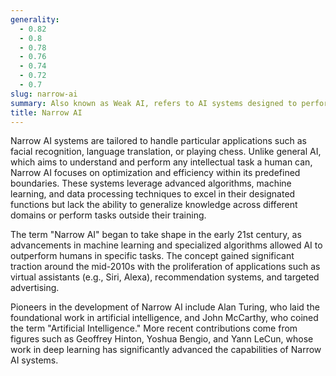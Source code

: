 ```yaml
---
generality:
  - 0.82
  - 0.8
  - 0.78
  - 0.76
  - 0.74
  - 0.72
  - 0.7
slug: narrow-ai
summary: Also known as Weak AI, refers to AI systems designed to perform a specific task or a narrow range of tasks with a high level of proficiency.
title: Narrow AI
---
```


Narrow AI systems are tailored to handle particular applications such as facial recognition, language translation, or playing chess. Unlike general AI, which aims to understand and perform any intellectual task a human can, Narrow AI focuses on optimization and efficiency within its predefined boundaries. These systems leverage advanced algorithms, machine learning, and data processing techniques to excel in their designated functions but lack the ability to generalize knowledge across different domains or perform tasks outside their training.

The term "Narrow AI" began to take shape in the early 21st century, as advancements in machine learning and specialized algorithms allowed AI to outperform humans in specific tasks. The concept gained significant traction around the mid-2010s with the proliferation of applications such as virtual assistants (e.g., Siri, Alexa), recommendation systems, and targeted advertising.

Pioneers in the development of Narrow AI include Alan Turing, who laid the foundational work in artificial intelligence, and John McCarthy, who coined the term "Artificial Intelligence." More recent contributions come from figures such as Geoffrey Hinton, Yoshua Bengio, and Yann LeCun, whose work in deep learning has significantly advanced the capabilities of Narrow AI systems.
